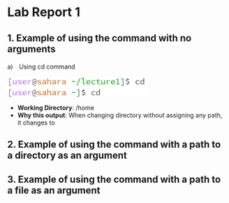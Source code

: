 # Lab Report 1
## 1. Example of using the command with no arguments
a)　Using cd command

![Image](cd.png)

* **Working Directory**: /home
* **Why this output**: When changing directory without assigning any path, it changes to 
## 2. Example of using the command with a path to a directory as an argument
## 3. Example of using the command with a path to a file as an argument
